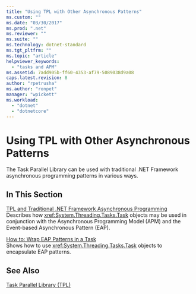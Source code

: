 ```yaml
---
title: "Using TPL with Other Asynchronous Patterns"
ms.custom: ""
ms.date: "03/30/2017"
ms.prod: ".net"
ms.reviewer: ""
ms.suite: ""
ms.technology: dotnet-standard
ms.tgt_pltfrm: ""
ms.topic: "article"
helpviewer_keywords: 
  - "tasks and APM"
ms.assetid: 7add905b-ff60-4353-af79-5089038d9a08
caps.latest.revision: 8
author: "rpetrusha"
ms.author: "ronpet"
manager: "wpickett"
ms.workload: 
  - "dotnet"
  - "dotnetcore"
---
```

# Using TPL with Other Asynchronous Patterns
The Task Parallel Library can be used with traditional .NET Framework asynchronous programming patterns in various ways.  
  
## In This Section  
 [TPL and Traditional .NET Framework Asynchronous Programming](../../../docs/standard/parallel-programming/tpl-and-traditional-async-programming.md)  
 Describes how <xref:System.Threading.Tasks.Task> objects may be used in conjunction with the Asynchronous Programming Model (APM) and the Event-based Asynchronous Pattern (EAP).  
  
 [How to: Wrap EAP Patterns in a Task](../../../docs/standard/parallel-programming/how-to-wrap-eap-patterns-in-a-task.md)  
 Shows how to use <xref:System.Threading.Tasks.Task> objects to encapsulate EAP patterns.  
  
## See Also  
 [Task Parallel Library (TPL)](../../../docs/standard/parallel-programming/task-parallel-library-tpl.md)
